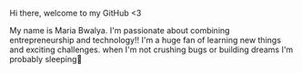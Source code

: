 Hi there, welcome to my GitHub <3

My name is Maria Bwalya. I'm passionate about combining entrepreneurship and technology!! 
I'm a huge fan of learning new things and exciting challenges.
when I'm not crushing bugs or building dreams I'm probably sleeping💯

<!---
MariaBwalya/MariaBwalya is a ✨ special ✨ repository because its `README.md` (this file) appears on your GitHub profile.
You can click the Preview link to take a look at your changes.
--->
